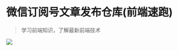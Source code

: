 # 微信订阅号文章发布仓库(前端速跑)

> 学习前端知识，了解最新前端技术 

<img src='https://jl-oss-test.oss-cn-qingdao.aliyuncs.com/test/201911/nfys_1573615016827.jpg'></img>
